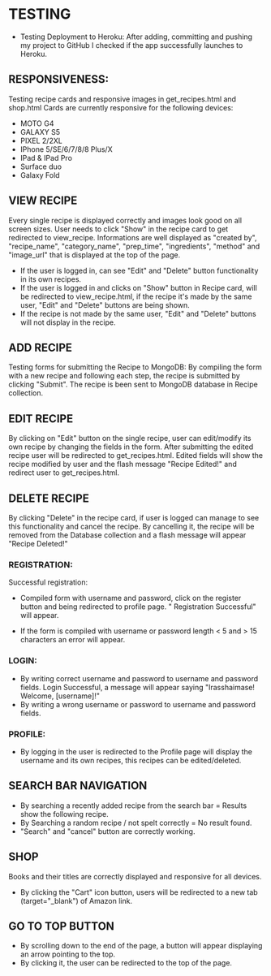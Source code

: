 # TESTING

* Testing Deployment to Heroku: 
After adding, committing and pushing my project to GitHub I checked if the app successfully launches to Heroku.

## RESPONSIVENESS:
Testing recipe cards and responsive images in get_recipes.html and shop.html
Cards are currently responsive for the following devices:
* MOTO G4
* GALAXY S5
* PIXEL 2/2XL
* IPhone 5/SE/6/7/8/8 Plus/X
* IPad & IPad Pro
* Surface duo
* Galaxy Fold

## VIEW RECIPE

Every single recipe is displayed correctly and images look good on all screen sizes.
User needs to click "Show" in the recipe card to get redirected to view_recipe. 
Informations are well displayed as "created by", "recipe_name", "category_name", "prep_time", "ingredients", "method" 
and "image_url" that is displayed at the top of the page. 
* If the user is logged in, can see "Edit" and "Delete" button functionality in its
own recipes. 
* If the user is logged in and clicks on "Show" button in Recipe card, will be redirected to view_recipe.html, if the recipe
it's made by the same user, "Edit" and "Delete" buttons are being shown.
* If the recipe is not made by the same user, "Edit" and "Delete" buttons will not display in the recipe.


## ADD RECIPE
Testing forms for submitting the Recipe to MongoDB:
By compiling the form with a new recipe and following each step, the recipe is submitted by clicking "Submit".
The recipe is been sent to MongoDB database in Recipe collection.

## EDIT RECIPE

By clicking on "Edit" button on the single recipe, user can edit/modify its own recipe by changing the fields in the form.
After submitting the edited recipe user will be redirected to get_recipes.html.
Edited fields will show the recipe modified by user and the flash message "Recipe Edited!" and redirect user to get_recipes.html.

## DELETE RECIPE

By clicking "Delete" in the recipe card, if user is logged can manage to see this functionality and cancel the recipe.
By cancelling it, the recipe will be removed from the Database collection and a flash message will appear "Recipe Deleted!"


### REGISTRATION:
Successful registration:
- Compiled form with username and password, click on the register button and being redirected
to profile page. " Registration Successful" will appear.
* If the form is compiled with username or password length < 5 and > 15 characters an error will appear.


### LOGIN:

* By writing correct username and password to username and password fields.
Login Successful, a message will appear saying "Irasshaimase! Welcome, [username]!"
* By writing a wrong username or password to username and password fields.


### PROFILE: 

* By logging in the user is redirected to the Profile page will display the username and its own recipes, this recipes can be edited/deleted.


## SEARCH BAR NAVIGATION
* By searching a recently added recipe from the search bar = Results show the following recipe.
* By Searching a random recipe / not spelt correctly = No result found. 
* "Search" and "cancel" button are correctly working.

## SHOP

Books and their titles are correctly displayed and responsive for all devices.
* By clicking the "Cart" icon button, users will be redirected to a new tab (target="_blank") of Amazon link.

## GO TO TOP BUTTON

* By scrolling down to the end of the page, a button will appear displaying an arrow pointing to the top.
* By clicking it, the user can be redirected to the top of the page.

